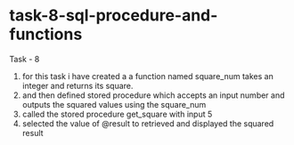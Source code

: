 # task-8-sql-procedure-and-functions
Task - 8
1. for this task i have created a a function named square_num takes an integer and returns its square.
2. and then defined stored procedure which accepts an input number and outputs the squared values using the square_num
3. called the stored procedure get_square with input 5
4. selected the value of @result to retrieved and displayed the squared result

